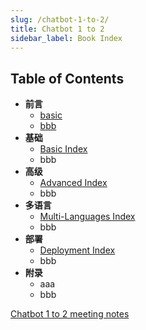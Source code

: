 ```yaml
---
slug: /chatbot-1-to-2/
title: Chatbot 1 to 2
sidebar_label: Book Index
---
```


## Table of Contents

- **前言**
  - [basic](#11-i-can-not-login-with-my-wechat-account)
  - [bbb](#a)
- **基础**
  - [Basic Index](basic)
  - bbb
- **高级**
  - [Advanced Index](advanced)
  - bbb
- **多语言**
  - [Multi-Languages Index](multi-languages)
  - bbb
- **部署**
  - [Deployment Index](deployment)
  - bbb
- **附录**
  - aaa
  - bbb

[Chatbot 1 to 2 meeting notes](https://docs.google.com/document/d/1fVCk8qRYc4RKGMf2UY5HOe07hEhPUOpGC34v88GEFJg/edit#heading=h.5rdyc2kpa14f)
